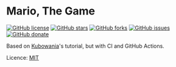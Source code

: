 # Mario, The Game

[![GitHub license](https://img.shields.io/github/license/clcmo/mario_game?style=for-the-badge)](https://github.com/clcmo/mario_game)
[![GitHub stars](https://img.shields.io/github/stars/clcmo/mario_game?style=for-the-badge)](https://github.com/clcmo/mario_game/stargazers)
[![GitHub forks](https://img.shields.io/github/forks/clcmo/mario_game?style=for-the-badge)](https://github.com/clcmo/mario_game/network)
[![GitHub issues](https://img.shields.io/github/issues/clcmo/mario_game?style=for-the-badge)](https://github.com/clcmo/mario_game/issues)
[![GitHub donate](https://img.shields.io/github/sponsors/clcmo?color=pink&style=for-the-badge)](https://github.com/sponsors/clcmo)

Based on [Kubowania](https://github.com/kubowania/mario)'s tutorial, but with CI and GitHub Actions.

Licence: [MIT](LICENSE)
